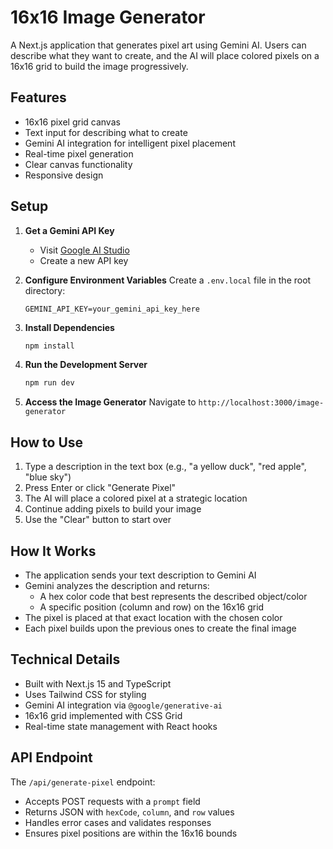 # 16x16 Image Generator

A Next.js application that generates pixel art using Gemini AI. Users can describe what they want to create, and the AI will place colored pixels on a 16x16 grid to build the image progressively.

## Features

- 16x16 pixel grid canvas
- Text input for describing what to create
- Gemini AI integration for intelligent pixel placement
- Real-time pixel generation
- Clear canvas functionality
- Responsive design

## Setup

1. **Get a Gemini API Key**
   - Visit [Google AI Studio](https://makersuite.google.com/app/apikey)
   - Create a new API key

2. **Configure Environment Variables**
   Create a `.env.local` file in the root directory:
   ```
   GEMINI_API_KEY=your_gemini_api_key_here
   ```

3. **Install Dependencies**
   ```bash
   npm install
   ```

4. **Run the Development Server**
   ```bash
   npm run dev
   ```

5. **Access the Image Generator**
   Navigate to `http://localhost:3000/image-generator`

## How to Use

1. Type a description in the text box (e.g., "a yellow duck", "red apple", "blue sky")
2. Press Enter or click "Generate Pixel"
3. The AI will place a colored pixel at a strategic location
4. Continue adding pixels to build your image
5. Use the "Clear" button to start over

## How It Works

- The application sends your text description to Gemini AI
- Gemini analyzes the description and returns:
  - A hex color code that best represents the described object/color
  - A specific position (column and row) on the 16x16 grid
- The pixel is placed at that exact location with the chosen color
- Each pixel builds upon the previous ones to create the final image

## Technical Details

- Built with Next.js 15 and TypeScript
- Uses Tailwind CSS for styling
- Gemini AI integration via `@google/generative-ai`
- 16x16 grid implemented with CSS Grid
- Real-time state management with React hooks

## API Endpoint

The `/api/generate-pixel` endpoint:
- Accepts POST requests with a `prompt` field
- Returns JSON with `hexCode`, `column`, and `row` values
- Handles error cases and validates responses
- Ensures pixel positions are within the 16x16 bounds 